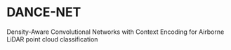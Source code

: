 # DANCE-NET
Density-Aware Convolutional Networks with Context Encoding for Airborne LiDAR point cloud classification
